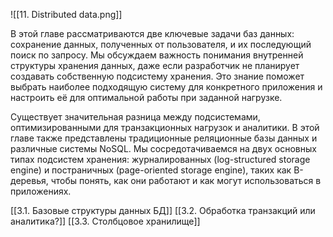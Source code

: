 ![[11. Distributed data.png]]

В этой главе рассматриваются две ключевые задачи баз данных: сохранение данных, полученных от пользователя, и их последующий поиск по запросу. Мы обсуждаем важность понимания внутренней структуры хранения данных, даже если разработчик не планирует создавать собственную подсистему хранения. Это знание поможет выбрать наиболее подходящую систему для конкретного приложения и настроить её для оптимальной работы при заданной нагрузке.

Существует значительная разница между подсистемами, оптимизированными для транзакционных нагрузок и аналитики. В этой главе также представлены традиционные реляционные базы данных и различные системы NoSQL. Мы сосредотачиваемся на двух основных типах подсистем хранения: журналированных (log-structured storage engine) и постраничных (page-oriented storage engine), таких как B-деревья, чтобы понять, как они работают и как могут использоваться в приложениях.

[[3.1. Базовые структуры данных БД]]
[[3.2. Обработка транзакций или аналитика?]]
[[3.3. Столбцовое хранилище]]
